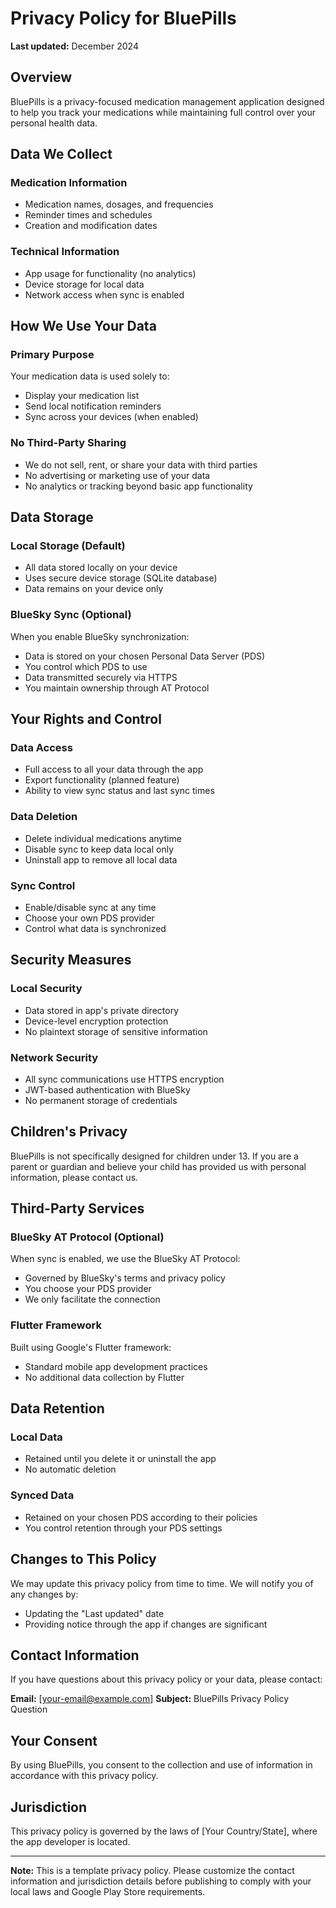 # Privacy Policy for BluePills

**Last updated:** December 2024

## Overview
BluePills is a privacy-focused medication management application designed to help you track your medications while maintaining full control over your personal health data.

## Data We Collect

### Medication Information
- Medication names, dosages, and frequencies
- Reminder times and schedules
- Creation and modification dates

### Technical Information
- App usage for functionality (no analytics)
- Device storage for local data
- Network access when sync is enabled

## How We Use Your Data

### Primary Purpose
Your medication data is used solely to:
- Display your medication list
- Send local notification reminders
- Sync across your devices (when enabled)

### No Third-Party Sharing
- We do not sell, rent, or share your data with third parties
- No advertising or marketing use of your data
- No analytics or tracking beyond basic app functionality

## Data Storage

### Local Storage (Default)
- All data stored locally on your device
- Uses secure device storage (SQLite database)
- Data remains on your device only

### BlueSky Sync (Optional)
When you enable BlueSky synchronization:
- Data is stored on your chosen Personal Data Server (PDS)
- You control which PDS to use
- Data transmitted securely via HTTPS
- You maintain ownership through AT Protocol

## Your Rights and Control

### Data Access
- Full access to all your data through the app
- Export functionality (planned feature)
- Ability to view sync status and last sync times

### Data Deletion
- Delete individual medications anytime
- Disable sync to keep data local only
- Uninstall app to remove all local data

### Sync Control
- Enable/disable sync at any time
- Choose your own PDS provider
- Control what data is synchronized

## Security Measures

### Local Security
- Data stored in app's private directory
- Device-level encryption protection
- No plaintext storage of sensitive information

### Network Security
- All sync communications use HTTPS encryption
- JWT-based authentication with BlueSky
- No permanent storage of credentials

## Children's Privacy
BluePills is not specifically designed for children under 13. If you are a parent or guardian and believe your child has provided us with personal information, please contact us.

## Third-Party Services

### BlueSky AT Protocol (Optional)
When sync is enabled, we use the BlueSky AT Protocol:
- Governed by BlueSky's terms and privacy policy
- You choose your PDS provider
- We only facilitate the connection

### Flutter Framework
Built using Google's Flutter framework:
- Standard mobile app development practices
- No additional data collection by Flutter

## Data Retention

### Local Data
- Retained until you delete it or uninstall the app
- No automatic deletion

### Synced Data
- Retained on your chosen PDS according to their policies
- You control retention through your PDS settings

## Changes to This Policy
We may update this privacy policy from time to time. We will notify you of any changes by:
- Updating the "Last updated" date
- Providing notice through the app if changes are significant

## Contact Information
If you have questions about this privacy policy or your data, please contact:

**Email:** [your-email@example.com]
**Subject:** BluePills Privacy Policy Question

## Your Consent
By using BluePills, you consent to the collection and use of information in accordance with this privacy policy.

## Jurisdiction
This privacy policy is governed by the laws of [Your Country/State], where the app developer is located.

---

**Note:** This is a template privacy policy. Please customize the contact information and jurisdiction details before publishing to comply with your local laws and Google Play Store requirements.